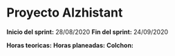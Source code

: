 # Proyecto Alzhistant 
**Inicio del sprint:** 28/08/2020
**Fin del sprint:** 24/09/2020

**Horas teoricas:**
**Horas planeadas:**
**Colchon:**
